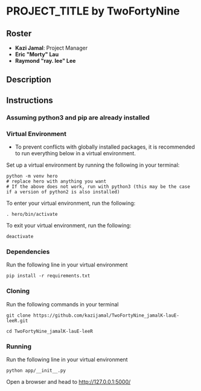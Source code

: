 # PROJECT_TITLE by TwoFortyNine

## Roster

- **Kazi Jamal**: Project Manager
- **Eric "Morty" Lau**
- **Raymond "ray. lee" Lee**

## Description

## Instructions

### Assuming python3 and pip are already installed

### Virtual Environment

- To prevent conflicts with globally installed packages, it is recommended to run everything below in a virtual environment.

Set up a virtual environment by running the following in your terminal:

```shell
python -m venv hero
# replace hero with anything you want
# If the above does not work, run with python3 (this may be the case if a version of python2 is also installed)
```

To enter your virtual environment, run the following:

```shell
. hero/bin/activate
```

To exit your virtual environment, run the following:

```shell
deactivate
```

### Dependencies

Run the following line in your virtual environment

```shell
pip install -r requirements.txt
```

### Cloning

Run the following commands in your terminal

```shell
git clone https://github.com/kazijamal/TwoFortyNine_jamalK-lauE-leeR.git

cd TwoFortyNine_jamalK-lauE-leeR
```

### Running

Run the following line in your virtual environment

```shell
python app/__init__.py
```

Open a browser and head to <http://127.0.0.1:5000/>
